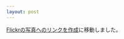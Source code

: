 ```yaml
---
layout: post
---
```

<p><a href="/?page=Flickr%A4%CE%BC%CC%BF%BF%A4%D8%A4%CE%A5%EA%A5%F3%A5%AF%A4%F2%BA%EE%C0%AE" class="wikipage">Flickrの写真へのリンクを作成</a>に移動しました。</p>
